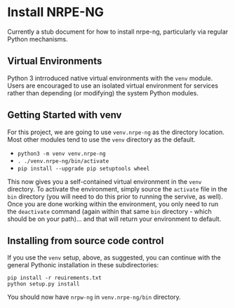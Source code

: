 # Install NRPE-NG

Currently a stub document for how to install nrpe-ng, particularly via
regular Python mechanisms.

## Virtual Environments

Python 3 intrroduced native virtual environments with the `venv`
module. Users are encouraged to use an isolated virtual environment
for services rather than depending (or modifying) the system Python
modules.

## Getting Started with venv

For this project, we are going to use `venv.nrpe-ng` as the directory
location. Most other modules tend to use the `venv` directory as the
default.

* `python3 -m venv venv.nrpe-ng`
* `. ./venv.nrpe-ng/bin/activate`
* `pip install --upgrade pip setuptools wheel`

This now gives you a self-contained virtual environment in the `venv`
directory. To activate the environment, simply source the `activate`
file in the `bin` directory (you will need to do this prior to running
the servive, as well). Once you are done working within the environment,
you only need to run the `deactivate` command (again within that same
`bin` directory - which should be on your path)... and that will return
your environment to default.


## Installing from source code control

If you use the `venv` setup, above, as suggested, you can continue with
the general Pythonic installation in these subdirectories:

    pip install -r reuirements.txt
    python setup.py install

You should now have `nrpw-ng` in `venv.nrpe-ng/bin` directory.
